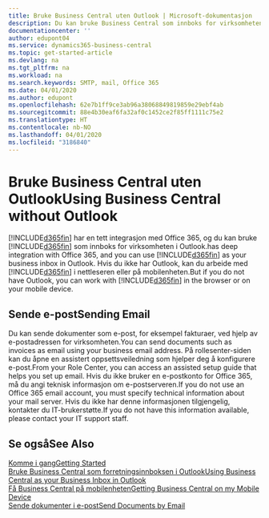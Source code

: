 ```yaml
---
title: Bruke Business Central uten Outlook | Microsoft-dokumentasjon
description: Du kan bruke Business Central som innboks for virksomheten i Outlook fordi den er integrert med Office 365, men du kan også arbeide uten Outlook i en nettleser eller på den mobile enheten.
documentationcenter: ''
author: edupont04
ms.service: dynamics365-business-central
ms.topic: get-started-article
ms.devlang: na
ms.tgt_pltfrm: na
ms.workload: na
ms.search.keywords: SMTP, mail, Office 365
ms.date: 04/01/2020
ms.author: edupont
ms.openlocfilehash: 62e7b1ff9ce3ab96a38068849819859e29ebf4ab
ms.sourcegitcommit: 88e4b30eaf6fa32af0c1452ce2f85ff1111c75e2
ms.translationtype: HT
ms.contentlocale: nb-NO
ms.lasthandoff: 04/01/2020
ms.locfileid: "3186840"
---
```

# <a name="using-business-central-without-outlook"></a><span data-ttu-id="52abe-103">Bruke Business Central uten Outlook</span><span class="sxs-lookup"><span data-stu-id="52abe-103">Using Business Central without Outlook</span></span>
[!INCLUDE[d365fin](includes/d365fin_md.md)] <span data-ttu-id="52abe-104">har en tett integrasjon med Office 365, og du kan bruke [!INCLUDE[d365fin](includes/d365fin_md.md)] som innboks for virksomheten i Outlook.</span><span class="sxs-lookup"><span data-stu-id="52abe-104">has deep integration with Office 365, and you can use [!INCLUDE[d365fin](includes/d365fin_md.md)] as your business inbox in Outlook.</span></span> <span data-ttu-id="52abe-105">Hvis du ikke har Outlook, kan du arbeide med [!INCLUDE[d365fin](includes/d365fin_md.md)] i nettleseren eller på mobilenheten.</span><span class="sxs-lookup"><span data-stu-id="52abe-105">But if you do not have Outlook, you can work with [!INCLUDE[d365fin](includes/d365fin_md.md)] in the browser or on your mobile device.</span></span>  

## <a name="sending-email"></a><span data-ttu-id="52abe-106">Sende e-post</span><span class="sxs-lookup"><span data-stu-id="52abe-106">Sending Email</span></span>
<span data-ttu-id="52abe-107">Du kan sende dokumenter som e-post, for eksempel fakturaer, ved hjelp av e-postadressen for virksomheten.</span><span class="sxs-lookup"><span data-stu-id="52abe-107">You can send documents such as invoices as email using your business email address.</span></span> <span data-ttu-id="52abe-108">På rollesenter-siden kan du åpne en assistert oppsettsveiledning som hjelper deg å konfigurere e-post.</span><span class="sxs-lookup"><span data-stu-id="52abe-108">From your Role Center, you can access an assisted setup guide that helps you set up email.</span></span> <span data-ttu-id="52abe-109">Hvis du ikke bruker en e-postkonto for Office 365, må du angi teknisk informasjon om e-postserveren.</span><span class="sxs-lookup"><span data-stu-id="52abe-109">If you do not use an Office 365 email account, you must specify technical information about your mail server.</span></span> <span data-ttu-id="52abe-110">Hvis du ikke har denne informasjonen tilgjengelig, kontakter du IT-brukerstøtte.</span><span class="sxs-lookup"><span data-stu-id="52abe-110">If you do not have this information available, please contact your IT support staff.</span></span>  


## <a name="see-also"></a><span data-ttu-id="52abe-111">Se også</span><span class="sxs-lookup"><span data-stu-id="52abe-111">See Also</span></span>
[<span data-ttu-id="52abe-112">Komme i gang</span><span class="sxs-lookup"><span data-stu-id="52abe-112">Getting Started</span></span>](product-get-started.md)  
[<span data-ttu-id="52abe-113">Bruke Business Central som forretningsinnboksen i Outlook</span><span class="sxs-lookup"><span data-stu-id="52abe-113">Using Business Central as your Business Inbox in Outlook</span></span>](admin-outlook.md)  
[<span data-ttu-id="52abe-114">Få Business Central på mobilenheten</span><span class="sxs-lookup"><span data-stu-id="52abe-114">Getting Business Central on my Mobile Device</span></span>](install-mobile-app.md)  
[<span data-ttu-id="52abe-115">Sende dokumenter i e-post</span><span class="sxs-lookup"><span data-stu-id="52abe-115">Send Documents by Email</span></span>](ui-how-send-documents-email.md)
